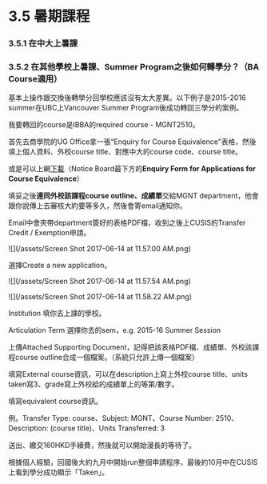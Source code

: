 # 3.5 暑期課程

### 3.5.1 在中大上暑課

### 3.5.2 在其他學校上暑課、Summer Program之後如何轉學分？（BA Course適用）

基本上操作跟交換後轉學分回學校應該沒有太大差異。以下例子是2015-2016 summer在UBC上Vancouver Summer Program後成功轉回三學分的案例。

我要轉回的course是IBBA的required course - MGNT2510。

首先去商學院的UG Office拿一張“Enquiry for Course Equivalence"表格，然後填上個人資料、外校course title、對應中大的course code、course title。

或是可以上網[下載](http://www.bschool.cuhk.edu.hk/index.php/programs/undergraduate/overview-undergraduate/11-programs/1738-notice-board-undergraduate-office)（Notice Board最下方的**Enquiry Form for Applications for Course Equivalence**）

填妥之後**連同外校該課程course outline、成績單**交給MGNT department，他會跟你說傳上去審核大約要等多久，然後會寄email通知你。

Email中會夾帶department簽好的表格PDF檔，收到之後上CUSIS的Transfer Credit / Exemption申請。

![](/assets/Screen Shot 2017-06-14 at 11.57.00 AM.png)

選擇Create a new application。

![](/assets/Screen Shot 2017-06-14 at 11.57.54 AM.png)

![](/assets/Screen Shot 2017-06-14 at 11.58.22 AM.png)

Institution 填你去上課的學校。

Articulation Term 選擇你去的sem，e.g. 2015-16 Summer Session

上傳Attached Supporting Document，記得把該表格PDF檔、成績單、外校該課程course outline合成一個檔案。（系統只允許上傳一個檔案）

填寫External course資訊，可以在description上寫上外校course title、units taken寫3、grade寫上外校給的成績單上的等第/數字。

填寫equivalent  course資訊。

例。Transfer Type: course、Subject: MGNT、Course Number: 2510、Description: \(course title\)、Units Transferred: 3

送出、繳交160HKD手續費，然後就可以開始漫長的等待了。

根據個人經驗，回國後大約九月中開始run整個申請程序，最後約10月中在CUSIS上看到學分成功顯示「Taken」。

